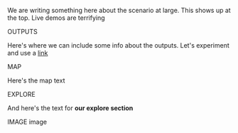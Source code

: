 We are writing something here about the scenario at large. This shows up at the top. Live demos are terrifying

OUTPUTS

Here's where we can include some info about the outputs. Let's experiment and use a [link](somewhere.com)

MAP

Here's the map text

EXPLORE

And here's the text for **our explore section**

IMAGE
image
